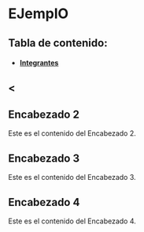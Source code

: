 # EJemplO

## Tabla de contenido: 
* #### [**Integrantes**](#integrantes)

## <a name= "integrantes"><

## Encabezado 2
Este es el contenido del Encabezado 2.

## Encabezado 3
Este es el contenido del Encabezado 3.

## Encabezado 4
Este es el contenido del Encabezado 4.
